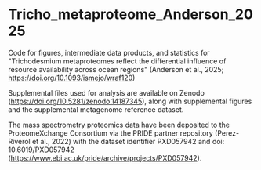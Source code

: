 # Tricho_metaproteome_Anderson_2025
Code for figures, intermediate data products, and statistics for "Trichodesmium metaproteomes reflect the differential influence of resource availability across ocean regions" (Anderson et al., 2025; https://doi.org/10.1093/ismejo/wraf120)

Supplemental files used for analysis are available on Zenodo (https://doi.org/10.5281/zenodo.14187345), along with supplemental figures and the supplemental metagenome reference dataset.

The mass spectrometry proteomics data have been deposited to the ProteomeXchange Consortium via the PRIDE partner repository (Perez-Riverol et al., 2022) with the dataset identifier PXD057942 and doi: 10.6019/PXD057942 (https://www.ebi.ac.uk/pride/archive/projects/PXD057942).
